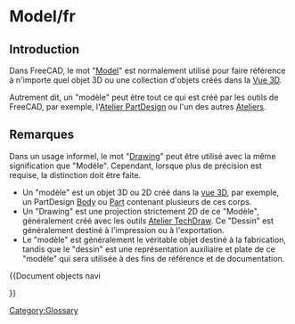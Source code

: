 # Model/fr



## Introduction

Dans FreeCAD, le mot \"[Model](Model/fr.md)\" est normalement utilisé pour faire référence à n\'importe quel objet 3D ou une collection d\'objets créés dans la [Vue 3D](3D_view/fr.md).

Autrement dit, un \"modèle\" peut être tout ce qui est créé par les outils de FreeCAD, par exemple, l\'[Atelier PartDesign](PartDesign_Workbench/fr.md) ou l\'un des autres [Ateliers](Workbenches/fr.md).

## Remarques

Dans un usage informel, le mot \"[Drawing](Drawing/fr.md)\" peut être utilisé avec la même signification que \"Modèle\". Cependant, lorsque plus de précision est requise, la distinction doit être faite.

-   Un \"modèle\" est un objet 3D ou 2D créé dans la [vue 3D](3D_view/fr.md), par exemple, un PartDesign [Body](Body/fr.md) ou [Part](Part/fr.md) contenant plusieurs de ces corps.
-   Un \"Drawing\" est une projection strictement 2D de ce \"Modèle\", généralement créé avec les outils [Atelier TechDraw](TechDraw_Workbench/fr.md). Ce \"Dessin\" est généralement destiné à l\'impression ou à l\'exportation.
-   Le \"modèle\" est généralement le véritable objet destiné à la fabrication, tandis que le \"dessin\" est une représentation auxiliaire et plate de ce \"modèle\" qui sera utilisée à des fins de référence et de documentation.


{{Document objects navi

}} 

[Category:Glossary](Category:Glossary.md)

